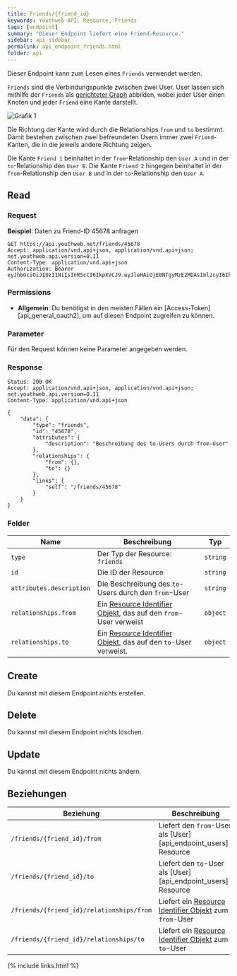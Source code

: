 ```yaml
---
title: Friends/{friend_id}
keywords: Youthweb-API, Resource, Friends
tags: [endpoint]
summary: "Dieser Endpoint liefert eine Friend-Resource."
sidebar: api_sidebar
permalink: api_endpoint_friends.html
folder: api
---
```


Dieser Endpoint kann zum Lesen eines `Friends` verwendet werden.

`Friends` sind die Verbindungspunkte zwischen zwei User. User lassen sich mithilfe der `Friends` als [gerichteter Graph](https://de.wikipedia.org/wiki/Graph_(Graphentheorie)) abbilden, wobei jeder User einen Knoten und jeder `Friend` eine Kante darstellt.

![Grafik 1](images/Friend_Graph1.png)

Die Richtung der Kante wird durch die Relationships `from` und `to` bestimmt. Damit bestehen zwischen zwei befreundeten Usern immer zwei `Friend`-Kanten, die in die jeweils andere Richtung zeigen.

Die Kante `Friend 1` beinhaltet in der `from`-Relationship den `User A` und in der `to`-Relationship den `User B`. Die Kante `Friend 2` hingegen beinhaltet in der `from`-Relationship den `User B` und in der `to`-Relationship den `User A`.

## Read

### Request

**Beispiel**: Daten zu Friend-ID 45678 anfragen

```
GET https://api.youthweb.net/friends/45678
Accept: application/vnd.api+json, application/vnd.api+json; net.youthweb.api.version=0.11
Content-Type: application/vnd.api+json
Authorization: Bearer eyJhbGciOiJIUzI1NiIsInR5cCI6IkpXVCJ9.eyJleHAiOjE0NTgyMzE2MDAsImlzcyI6IkpOdlBnY3ROcEg1Y0s2UmMifQ.BOn0XFDDYa5iBHJb636A0C0m4sU5NO8SA_CPOVHoWNs
```

### Permissions

- **Allgemein**: Du benötigst in den meisten Fällen ein [Access-Token][api_general_oauth2], um auf diesen Endpoint zugreifen zu können.

### Parameter

Für den Request können keine Parameter angegeben werden.

### Response

```
Status: 200 OK
Accept: application/vnd.api+json, application/vnd.api+json; net.youthweb.api.version=0.11
Content-Type: application/vnd.api+json

{
    "data": {
        "type": "friends",
        "id": "45678",
        "attributes": {
            "description": "Beschreibung des to-Users durch from-User"
        },
        "relationships": {
            "from": {},
            "to": {}
        },
        "links": {
            "self": "/friends/45678"
        }
    }
}
```

### Felder

| Name                             | Beschreibung                                               | Typ                   |
|----------------------------------|------------------------------------------------------------|-----------------------|
| `type`                           | Der Typ der Resource: `friends`                            | `string`              |
| `id`                             | Die ID der Resource                                        | `string`              |
| `attributes.description`         | Die Beschreibung des `to`-Users durch den `from`-User      | `string`              |
| `relationships.from`           | Ein [Resource Identifier Objekt](http://jsonapi.org/format/1.0/#document-resource-identifier-objects), das auf den `from`-User verweist | `object`             |
| `relationships.to`           | Ein [Resource Identifier Objekt](http://jsonapi.org/format/1.0/#document-resource-identifier-objects), das auf den `to`-User verweist. | `object`             |

## Create

Du kannst mit diesem Endpoint nichts erstellen.

## Delete

Du kannst mit diesem Endpoint nichts löschen.

## Update

Du kannst mit diesem Endpoint nichts ändern.

## Beziehungen

| Beziehung                               | Beschreibung                                                                       |
|-----------------------------------------|------------------------------------------------------------------------------------|
| `/friends/{friend_id}/from`             | Liefert den `from`-User als [User][api_endpoint_users]-Resource                          |
| `/friends/{friend_id}/to`               | Liefert den `to`-User als [User][api_endpoint_users]-Resource |
| `/friends/{friend_id}/relationships/from` | Liefert ein [Resource Identifier Objekt](http://jsonapi.org/format/1.0/#document-resource-identifier-objects) zum `from`-User  |
| `/friends/{friend_id}/relationships/to` | Liefert ein [Resource Identifier Objekt](http://jsonapi.org/format/1.0/#document-resource-identifier-objects) zum `to`-User  |

{% include links.html %}
